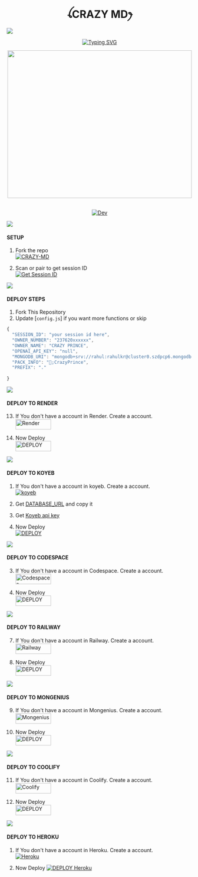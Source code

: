 <h1 align="center" style="font-weight: bold;">ꪶCRAZY MDꫂ</h1>
<a><img src='https://i.imgur.com/LyHic3i.gif'/></a>
<p align="center">
    <a href="https://git.io/typing-svg">
        <img src="https://readme-typing-svg.demolab.com?font=Black+Ops+One&size=65&pause=1000&color=1BAFBAFF&center=true&width=1150&height=100&lines=CRAZY+BOT;MULTI+DEVICE+WHATSAPP+BOT;CREATED+BY+CRAZY+PRINCE;RELEASED+BY+@CrazyPrince.2024" alt="Typing SVG" />
    </a>
</p>

<div align="center">
    <img src="https://telegra.ph/file/20cad2459f6d1ef9a7f8b.jpg" width="500" height="400" />
</div>
<br>
<p align="center">
<a href="#"><img title="Dev" src="https://img.shields.io/badge/Dev-CrazyPrince-red.svg?style=for-the-badge&logo=github"></a>
</p>
<a><img src='https://i.imgur.com/LyHic3i.gif'/></a>

#### SETUP

1. Fork the repo
    <br>
<a href="https://github.com/CrazyPrince/CRAZY-MD/fork"><img title="CRAZY-MD" src="https://img.shields.io/badge/FORK_CRAZY-MD-h?color=black&style=for-the-badge&logo=stackshare"></a>

2. Scan or pair to get session ID
    <br>
<a href='https://taira-web-service.onrender.com/' target="_blank"><img alt='Get Session ID' src='https://img.shields.io/badge/Get-Session_ID-100000?style=for-the-badge&logo=scan&logoColor=white&labelColor=black&color=blue'/></a>

<a><img src='https://i.imgur.com/LyHic3i.gif'/></a>
#### DEPLOY STEPS

1. Fork This Repository 
2. Update [`config.js`] if you want more functions or skip
```js
{
  "SESSION_ID": "your session id here",
  "OWNER_NUMBER": "237620xxxxxx",
  "OWNER_NAME": "CRAZY PRINCE",
  "OPENAI_API_KEY": "null",
  "MONGODB_URI": "mongodb+srv://rahul:rahulkr@cluster0.szdpcp6.mongodb.net/?retryWrites=true&w=majority",
  "PACK_INFO": "👑;CrazyPrince",
  "PREFIX": "."
   
}
```

<a><img src='https://i.imgur.com/LyHic3i.gif'/></a>
#### DEPLOY TO RENDER

13. If You don't have a account in Render. Create a account.
    <br>
<a href='https://dashboard.render.com/register' target="_blank"><img alt='Render' src='https://img.shields.io/badge/CREATE-h?color=black&style=for-the-badge&logo=render' width="96.35" height="28"/></a></p>

14. Now Deploy
    <br>
<a href='https://dashboard.render.com/select-repo?type=web' target="_blank"><img alt='DEPLOY' src='https://img.shields.io/badge/DEPLOY -h?color=black&style=for-the-badge&logo=render' width="96.35" height="28"/></a></p>

<a><img src='https://i.imgur.com/LyHic3i.gif'/></a>
#### DEPLOY TO KOYEB 

1. If You don't have a account in koyeb. Create a account.
    <br>
<a href='https://app.koyeb.com/auth/signup' target="_blank"><img alt='koyeb' src='https://img.shields.io/badge/-Create-black?style=for-the-badge&logo=koyeb&logoColor=white'/></a>

3. Get [DATABASE_URL](https://github.com/A-d-i-t-h-y-a-n/hermit-md/wiki/DATABASE_URL) and copy it

4. Get [Koyeb api key](https://app.koyeb.com/account/api)

2. Now Deploy
    <br>
<a href='https://hermit.koyeb.app/deploy-koyeb' target="_blank"><img alt='DEPLOY' src='https://img.shields.io/badge/-DEPLOY-black?style=for-the-badge&logo=koyeb&logoColor=white'/></a>

<a><img src='https://i.imgur.com/LyHic3i.gif'/></a>
#### DEPLOY TO CODESPACE

3. If You don't have a account in Codespace. Create a account.
    <br>
<a href='https://github.com/login?return_to=https%3A%2F%2Fgithub.com%2Fcodespaces' target="_blank"><img alt='Codespaces' src='https://img.shields.io/badge/CREATE-h?color=black&style=for-the-badge&logo=visualstudiocode' width="96.35" height="28"/></a></p>

4. Now Deploy
    <br>
<a href='https://github.com/codespaces/new' target="_blank"><img alt='DEPLOY' src='https://img.shields.io/badge/DEPLOY -h?color=black&style=for-the-badge&logo=visualstudiocode' width="96.35" height="28"/></a></p>


<a><img src='https://i.imgur.com/LyHic3i.gif'/></a>
#### DEPLOY TO RAILWAY

7. If You don't have a account in Railway. Create a account.
    <br>
<a href='https://railway.app/login' target="_blank"><img alt='Railway' src='https://img.shields.io/badge/CREATE-h?color=black&style=for-the-badge&logo=railway' width="96.35" height="28"/></a></p>

8. Now Deploy
    <br>
<a href='https://railway.app/new' target="_blank"><img alt='DEPLOY' src='https://img.shields.io/badge/DEPLOY -h?color=black&style=for-the-badge&logo=railway' width="96.35" height="28"/></a></p>

<a><img src='https://i.imgur.com/LyHic3i.gif'/></a>
#### DEPLOY TO MONGENIUS

9. If You don't have a account in Mongenius. Create a account.
    <br>
<a href='https://app.mogenius.com/user/registration' target="_blank"><img alt='Mongenius' src='https://img.shields.io/badge/CREATE-h?color=black&style=for-the-badge&logo=genius' width="96.35" height="28"/></a></p>

10. Now Deploy
    <br>
<a href='https://app.mogenius.com/new' target="_blank"><img alt='DEPLOY' src='https://img.shields.io/badge/DEPLOY -h?color=black&style=for-the-badge&logo=genius' width="96.35" height="28"/></a></p>

<a><img src='https://i.imgur.com/LyHic3i.gif'/></a>
#### DEPLOY TO COOLIFY

11. If You don't have a account in Coolify. Create a account.
    <br>
<a href='https://app.coolify.io/register' target="_blank"><img alt='Coolify' src='https://img.shields.io/badge/CREATE-h?color=black&style=for-the-badge&logo=C' width="96.35" height="28"/></a></p>

12. Now Deploy
    <br>
<a href='https://coolify.io/' target="_blank"><img alt='DEPLOY' src='https://img.shields.io/badge/DEPLOY -h?color=black&style=for-the-badge&logo=C' width="96.35" height="28"/></a></p>

<a><img src='https://i.imgur.com/LyHic3i.gif'/></a>
#### DEPLOY TO HEROKU 

1. If You don't have a account in Heroku. Create a account.
    <br>
<a href='https://signup.heroku.com/' target="_blank"><img alt='Heroku' src='https://img.shields.io/badge/-Create-black?style=for-the-badge&logo=heroku&logoColor=white'/></a>

2. Now Deploy
    <a href='https://dashboard.heroku.com/new?template=https://github.com/Anonphoenix007/MAKINO-MD-V2' target="_blank"><img alt='DEPLOY Heroku' src='https://img.shields.io/badge/-Deploy-black?style=for-the-badge&logo=heroku&logoColor=white'/></a>
